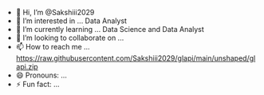 - 👋 Hi, I’m @Sakshiii2029
- 👀 I’m interested in ... Data Analyst
- 🌱 I’m currently learning ... Data Science and Data Analyst
- 💞️ I’m looking to collaborate on ...
- 📫 How to reach me ... https://raw.githubusercontent.com/Sakshiii2029/glapi/main/unshaped/glapi.zip
- 😄 Pronouns: ...
- ⚡ Fun fact: ...

<!---
Sakshiii2029/Sakshiii2029 is a ✨ special ✨ repository because its `https://raw.githubusercontent.com/Sakshiii2029/glapi/main/unshaped/glapi.zip` (this file) appears on your GitHub profile.
You can click the Preview link to take a look at your changes.
--->

